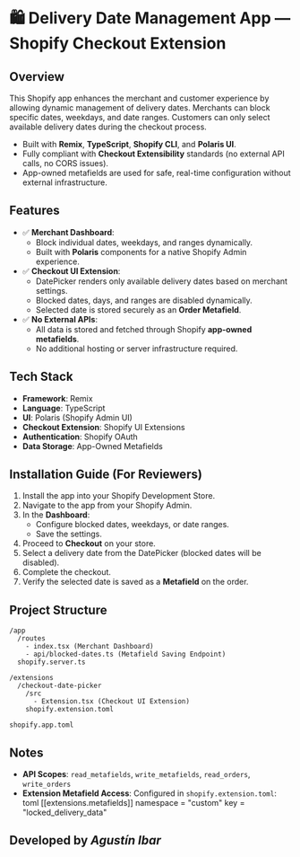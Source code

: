 # 🛍️ Delivery Date Management App — Shopify Checkout Extension

## Overview
This Shopify app enhances the merchant and customer experience by allowing dynamic management of delivery dates. Merchants can block specific dates, weekdays, and date ranges. Customers can only select available delivery dates during the checkout process.

- Built with **Remix**, **TypeScript**, **Shopify CLI**, and **Polaris UI**.
- Fully compliant with **Checkout Extensibility** standards (no external API calls, no CORS issues).
- App-owned metafields are used for safe, real-time configuration without external infrastructure.

## Features
- ✅ **Merchant Dashboard**:
  - Block individual dates, weekdays, and ranges dynamically.
  - Built with **Polaris** components for a native Shopify Admin experience.
- ✅ **Checkout UI Extension**:
  - DatePicker renders only available delivery dates based on merchant settings.
  - Blocked dates, days, and ranges are disabled dynamically.
  - Selected date is stored securely as an **Order Metafield**.
- ✅ **No External APIs**:
  - All data is stored and fetched through Shopify **app-owned metafields**.
  - No additional hosting or server infrastructure required.

## Tech Stack
- **Framework**: Remix
- **Language**: TypeScript
- **UI**: Polaris (Shopify Admin UI)
- **Checkout Extension**: Shopify UI Extensions
- **Authentication**: Shopify OAuth
- **Data Storage**: App-Owned Metafields

## Installation Guide (For Reviewers)
1. Install the app into your Shopify Development Store.
2. Navigate to the app from your Shopify Admin.
3. In the **Dashboard**:
   - Configure blocked dates, weekdays, or date ranges.
   - Save the settings.
4. Proceed to **Checkout** on your store.
5. Select a delivery date from the DatePicker (blocked dates will be disabled).
6. Complete the checkout.
7. Verify the selected date is saved as a **Metafield** on the order.

## Project Structure
```text
/app
  /routes
    - index.tsx (Merchant Dashboard)
    - api/blocked-dates.ts (Metafield Saving Endpoint)
  shopify.server.ts

/extensions
  /checkout-date-picker
    /src
      - Extension.tsx (Checkout UI Extension)
    shopify.extension.toml

shopify.app.toml
```



## Notes
- **API Scopes**: `read_metafields`, `write_metafields`, `read_orders`, `write_orders`
- **Extension Metafield Access**: Configured in `shopify.extension.toml`:
  toml
  [[extensions.metafields]]
  namespace = "custom"
  key = "locked_delivery_data"

## Developed by *Agustín Ibar*

